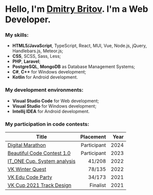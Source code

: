# Hello, I'm [Dmitry Britov][web]. I'm a Web Developer.

### My skills:

- **HTML5/JavaScript**, TypeScript, React, MUI, Vue, Node.js, jQuery, Handlebars.js, Meteor.js;
- **CSS**, SCSS, Sass, Less;
- **PHP**, **Laravel**;
- **PostgreSQL**, **MongoDB** as Database Management Systems;
- **C#**, **C++** for Windows development;
- **Kotlin** for Android development.

### My development environments:

- **Visual Studio Code** for Web development;
- **Visual Studio** for Windows development;
- **Intellij IDEA** for Android development.

### My participation in code contests:

| Title                                         |   Placement | Year |
|-----------------------------------------------|------------:|-----:|
| [Digital Marathon][contest-6]                 | Participant | 2024 |
| [Beautiful Code Contest 1.0][contest-5]       | Participant | 2023 |
| [IT_ONE Cup. System analysis][contest-4]      |      41/208 | 2022 |
| [VK Winter Quest][contest-3]                  |      78/135 | 2022 |
| [VK Edu Code Party][contest-2]                |      34/173 | 2021 |
| [VK Cup 2021 Track Design][contest-1]         |    Finalist | 2021 |

[web]: https://kenclaron.github.io
[contest-6]: https://it-marathon.21-school.ru/
[contest-5]: https://beautifulcode.ru/
[contest-4]: https://cups.online/ru/results/itonecup?page=5&period=past&roundId=662
[contest-3]: https://cups.online/ru/results/vkwinterquest?page=3&pageSize=36&period=past&roundId=659
[contest-2]: https://cups.online/ru/results/vkeducodeparty?page=4&period=past&roundId=657
[contest-1]: https://vk.com/vkteam?w=wall-147415323_10535
